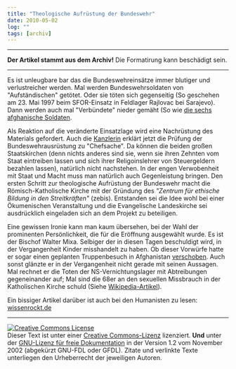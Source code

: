 ```yaml
---
title: "Theologische Aufrüstung der Bundeswehr"
date: 2010-05-02
log: ""
tags: [archiv]
---
```

<hr><b>Der Artikel stammt aus dem Archiv!</b> Die Formatirung kann beschädigt sein.<hr>
<p>
Es ist unleugbare bar das die Bundeswehreinsätze immer blutiger und verlustreicher werden. Mal werden Bundeswehrsoldaten von "Aufständischen" getötet. Oder sie töten sich gegenseitig (So geschehen am 23. Mai 1997 beim SFOR-Einsatz in Feldlager Rajlovac bei Sarajevo). Dann werden auch mal "Verbündete" nieder gemäht (So wie <a href="http://www.tagesspiegel.de/politik/Afghanistan-Bundeswehr-Kundus;art771,3074831">die sechs afghanische Soldaten</a>.
</p>
<!--break-->
<p>
Als Reaktion auf die veränderte Einsatzlage wird eine Nachrüstung des Materials gefordert. Auch die <a href="http://www.zeit.de/newsticker/2010/4/10/iptc-bdt-20100410-285-24470218xml">Kanzlerin</a> erklärt jetzt die Prüfung der Bundeswehrausrüstung zu "Chefsache". Da können die beiden großen Staatskirchen (denn nichts anderes sind sie, wenn sie ihren Zehnten vom Staat eintreiben lassen und sich ihrer Religoinslehrer von Steuergeldern bezahlen lassen), natürlich nicht nachstehen. In der engen Verwobenheit mit Staat und Macht muss man natürlich auch Gegenleistung bringen. Den ersten Schritt zur theologische Aufrüstung der Bundeswehr macht die Römisch-Katholische Kirche mit der Gründung des <i>"Zentrum für ethische Bildung in den Streitkräften"</i> (zebis). Entstanden sei die Idee wohl bei einer Ökumenischen Veranstaltung und die Evangelische Landeskirche sei ausdrücklich eingeladen sich an dem Projekt zu beteiligen.
</p>

<p>
Eine gewissen Ironie kann man kaum übersehen, bei der Wahl der prominenten Persönlichkeit, die für die Eröffnung ausgewählt wurde. Es ist der Bischof Walter Mixa. Selbiger der in diesen Tagen beschuldigt wird, in der Vergangenheit Kinder misshandelt zu haben. Ob dieser Vorwürfe hatte er sogar einen geplanten Truppenbesuch in Afghanistan <a href="http://www.sueddeutsche.de/S5938k/3303849/Bischof-Mixa-verschiebt-Afghanistan-Reise.html">verschoben</a>. Auch sonst glänzte er in der Vergangenheit nicht gerade mit seinen Aussagen. Mal rechnet er die Toten der NS-Vernichtungslager mit Abtreibungen gegeneinander auf; Mal sind die 68er an den sexuellen Missbrauch in der Katholischen Kirche schuld (Siehe <a href="http://de.wikipedia.org/wiki/Walter_Mixa">Wikipedia-Artikel</a>).  
</p>

<p>
Ein bissiger Artikel darüber ist auch bei den Humanisten zu lesen: <a href="http://www.wissenrockt.de/2010/04/13/bischof-mixa-eroffnet-ethik-zentrum/">wissenrockt.de</a>
<hr />
<p><a rel="license" href="http://creativecommons.org/licenses/by-sa/3.0/de/"><img alt="Creative Commons License" style="border-width: 0pt;" src="http://i.creativecommons.org/l/by-sa/3.0/de/88x31.png" /></a><br />
Dieser <span xmlns:dc="http://purl.org/dc/elements/1.1/" href="http://purl.org/dc/dcmitype/Text" rel="dc:type">Text</span> ist unter einer <a rel="license" href="http://creativecommons.org/licenses/by-sa/3.0/de/">Creative Commons-Lizenz</a> lizenziert. <b>Und</b> unter der <a href="http://de.wikipedia.org/wiki/GFDL">GNU-Lizenz f&uuml;r freie Dokumentation</a> in der Version 1.2 vom November 2002 (abgek&uuml;rzt GNU-FDL oder GFDL). Zitate und verlinkte Texte unterliegen den Urheberrecht der jeweiligen Autoren.</p>
